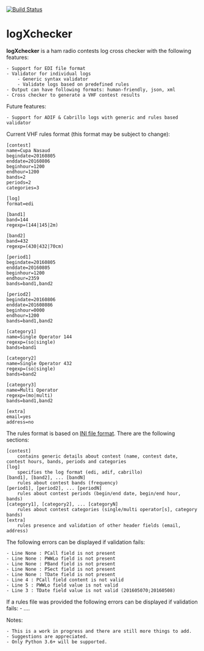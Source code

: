 [![Build Status](https://travis-ci.org/ciorceri/logXchecker.svg?branch=master)](https://travis-ci.org/ciorceri/logXchecker)



# logXchecker

**logXchecker** is a ham radio contests log cross checker with the following features:

    - Support for EDI file format
    - Validator for individual logs
        - Generic syntax validator
        - Validate logs based on predefined rules
    - Output can have following formats: human-friendly, json, xml
    - Cross checker to generate a VHF contest results
Future features:

    - Support for ADIF & Cabrillo logs with generic and rules based validator
    
Current VHF rules format (this format may be subject to change):
```
[contest]
name=Cupa Nasaud
begindate=20160805
enddate=20160806
beginhour=1200
endhour=1200
bands=2
periods=2
categories=3

[log]
format=edi

[band1]
band=144
regexp=(144|145|2m)

[band2]
band=432
regexp=(430|432|70cm)

[period1]
begindate=20160805
enddate=20160805
beginhour=1200
endhour=2359
bands=band1,band2

[period2]
begindate=20160806
enddate=201608086
beginhour=0000
endhour=1200
bands=band1,band2

[category1]
name=Single Operator 144
regexp=(so|single)
bands=band1

[category2]
name=Single Operator 432
regexp=(so|single)
bands=band2

[category3]
name=Multi Operator
regexp=(mo|multi)
bands=band1,band2

[extra]
email=yes
address=no
```
The rules format is based on [INI file format](http://en.wikipedia.org/wiki/INI_file).
There are the following sections:

    [contest]
        contains generic details about contest (name, contest date, contest hours, bands, periods and categories
    [log]
        specifies the log format (edi, adif, cabrillo)
    [band1], [band2], ... [bandN]
        rules about contest bands (frequency)
    [period1], [period2], ... [periodN]
        rules about contest periods (begin/end date, begin/end hour, bands)
    [category1], [category2], ... [categoryN]
        rules about contest categories (single/multi operator[s], category bands)
    [extra]
        rules presence and validation of other header fields (email, address)

The following errors can be displayed if validation fails:

    - Line None : PCall field is not present
    - Line None : PWWLo field is not present
    - Line None : PBand field is not present
    - Line None : PSect field is not present
    - Line None : TDate field is not present
    - Line 4 : PCall field content is not valid
    - Line 5 : PWWLo field value is not valid
    - Line 3 : TDate field value is not valid (201605070;20160508)

If a rules file was provided the following errors can be displayed if validation fails:
    - ....
    
Notes:

    - This is a work in progress and there are still more things to add.
    - Suggestions are appreciated.
    - Only Python 3.6+ will be supported.
